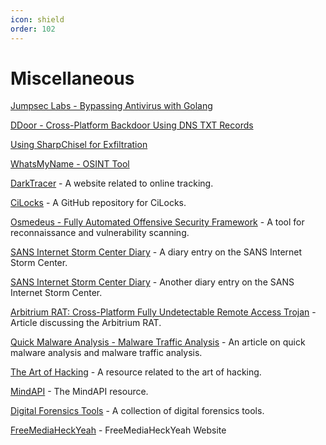 ```yaml
---
icon: shield
order: 102
---
```


# Miscellaneous

[Jumpsec Labs - Bypassing Antivirus with Golang](https://labs.jumpsec.com/2019/06/20/bypassing-antivirus-with-golang-gopher-it)

[DDoor - Cross-Platform Backdoor Using DNS TXT Records](https://securityonline.info/ddoor-cross-platform-backdoor-using-dns-txt-records)

[Using SharpChisel for Exfiltration](https://medium.com/@shantanukhande/red-team-using-sharpchisel-to-exfil-internal-network-e1b07ed9b49)

[WhatsMyName - OSINT Tool](https://github.com/WebBreacher/WhatsMyName)

[DarkTracer](https://darktracer.com/) - A website related to online tracking.

[CiLocks](https://github.com/tegal1337/CiLocks) - A GitHub repository for CiLocks.

[Osmedeus - Fully Automated Offensive Security Framework](https://hakin9.org/osmedeus-fully-automated-offensive-security-framework-for-reconnaissance-and-vulnerability-scanning/) - A tool for reconnaissance and vulnerability scanning.

[SANS Internet Storm Center Diary](https://isc.sans.edu/diary/27296) - A diary entry on the SANS Internet Storm Center.

[SANS Internet Storm Center Diary](https://isc.sans.edu/diary/27314) - Another diary entry on the SANS Internet Storm Center.

[Arbitrium RAT: Cross-Platform Fully Undetectable Remote Access Trojan](https://amp.kitploit.com/2021/01/arbitrium-rat-cross-platform-fully.html?amp=1&m=1) - Article discussing the Arbitrium RAT.

[Quick Malware Analysis - Malware Traffic Analysis](https://blog.securityonion.net/2021/08/quick-malware-analysis-malware-traffic_13.html?m=1) - An article on quick malware analysis and malware traffic analysis.

[The Art of Hacking](https://awesomeopensource.com/project/The-Art-of-Hacking/h4cker) - A resource related to the art of hacking.

[MindAPI](https://dsopas.github.io/MindAPI/play/) - The MindAPI resource.

[Digital Forensics Tools](https://digital-forensics.sans.org/community/downloads/digital-forensics-tools?utm_medium=Social&utm_source=Twitter&utm_content=CM&utm_campaign=Free+Community+Resources) - A collection of digital forensics tools.

[FreeMediaHeckYeah](https://fmhy.pages.dev) - FreeMediaHeckYeah Website


